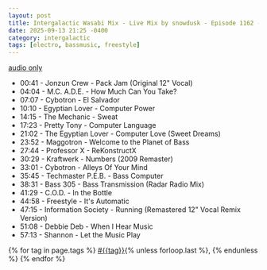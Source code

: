 ```yaml
---
layout: post
title: Intergalactic Wasabi Mix - Live Mix by snowdusk - Episode 1162 - aNONradio.net - 2025/09/07 
date: 2025-09-13 21:25 -0400
category: intergalactic 
tags: [electro, bassmusic, freestyle]
---
```


[audio only](https://archives.anonradio.net/202509072300_snowdusk.mp3)

* 00:41 - Jonzun Crew - Pack Jam (Original 12" Vocal)
* 04:04 - M.C. A.D.E. - How Much Can You Take?
* 07:07 - Cybotron - El Salvador
* 10:10 - Egyptian Lover - Computer Power
* 14:15 - The Mechanic - Sweat
* 17:23 - Pretty Tony - Computer Language
* 21:02 - The Egyptian Lover - Computer Love (Sweet Dreams)
* 23:52 - Maggotron - Welcome to the Planet of Bass
* 27:44 - Professor X - ReKonstructX
* 30:29 - Kraftwerk - Numbers (2009 Remaster)
* 33:01 - Cybotron - Alleys Of Your Mind
* 35:45 - Techmaster P.E.B. - Bass Computer
* 38:31 - Bass 305 - Bass Transmission (Radar Radio Mix)
* 41:29 - C.O.D. - In the Bottle
* 44:58 - Freestyle - It's Automatic
* 47:15 - Information Society - Running (Remastered 12" Vocal Remix Version)
* 51:08 - Debbie Deb - When I Hear Music
* 57:13 - Shannon - Let the Music Play

<p>
  {% for tag in page.tags %}
  <a class="post" href="/tag/{{tag}}">#{{tag}}</a>{% unless forloop.last %}, {% endunless %}
  {% endfor %}
</p>
